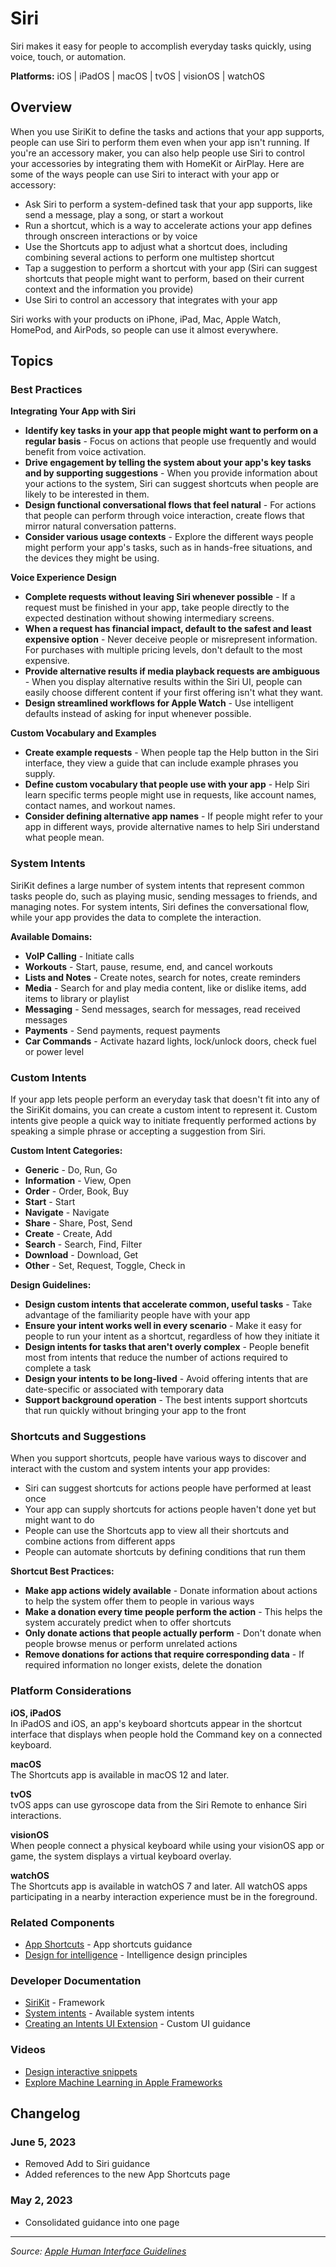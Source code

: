 # Siri

Siri makes it easy for people to accomplish everyday tasks quickly, using voice, touch, or automation.

**Platforms:** iOS | iPadOS | macOS | tvOS | visionOS | watchOS

## Overview

When you use SiriKit to define the tasks and actions that your app supports, people can use Siri to perform them even when your app isn't running. If you're an accessory maker, you can also help people use Siri to control your accessories by integrating them with HomeKit or AirPlay. Here are some of the ways people can use Siri to interact with your app or accessory:

- Ask Siri to perform a system-defined task that your app supports, like send a message, play a song, or start a workout
- Run a shortcut, which is a way to accelerate actions your app defines through onscreen interactions or by voice
- Use the Shortcuts app to adjust what a shortcut does, including combining several actions to perform one multistep shortcut
- Tap a suggestion to perform a shortcut with your app (Siri can suggest shortcuts that people might want to perform, based on their current context and the information you provide)
- Use Siri to control an accessory that integrates with your app

Siri works with your products on iPhone, iPad, Mac, Apple Watch, HomePod, and AirPods, so people can use it almost everywhere.

## Topics

### Best Practices

**Integrating Your App with Siri**

- **Identify key tasks in your app that people might want to perform on a regular basis** - Focus on actions that people use frequently and would benefit from voice activation.
- **Drive engagement by telling the system about your app's key tasks and by supporting suggestions** - When you provide information about your actions to the system, Siri can suggest shortcuts when people are likely to be interested in them.
- **Design functional conversational flows that feel natural** - For actions that people can perform through voice interaction, create flows that mirror natural conversation patterns.
- **Consider various usage contexts** - Explore the different ways people might perform your app's tasks, such as in hands-free situations, and the devices they might be using.

**Voice Experience Design**

- **Complete requests without leaving Siri whenever possible** - If a request must be finished in your app, take people directly to the expected destination without showing intermediary screens.
- **When a request has financial impact, default to the safest and least expensive option** - Never deceive people or misrepresent information. For purchases with multiple pricing levels, don't default to the most expensive.
- **Provide alternative results if media playback requests are ambiguous** - When you display alternative results within the Siri UI, people can easily choose different content if your first offering isn't what they want.
- **Design streamlined workflows for Apple Watch** - Use intelligent defaults instead of asking for input whenever possible.

**Custom Vocabulary and Examples**

- **Create example requests** - When people tap the Help button in the Siri interface, they view a guide that can include example phrases you supply.
- **Define custom vocabulary that people use with your app** - Help Siri learn specific terms people might use in requests, like account names, contact names, and workout names.
- **Consider defining alternative app names** - If people might refer to your app in different ways, provide alternative names to help Siri understand what people mean.

### System Intents

SiriKit defines a large number of system intents that represent common tasks people do, such as playing music, sending messages to friends, and managing notes. For system intents, Siri defines the conversational flow, while your app provides the data to complete the interaction.

**Available Domains:**
- **VoIP Calling** - Initiate calls
- **Workouts** - Start, pause, resume, end, and cancel workouts  
- **Lists and Notes** - Create notes, search for notes, create reminders
- **Media** - Search for and play media content, like or dislike items, add items to library or playlist
- **Messaging** - Send messages, search for messages, read received messages
- **Payments** - Send payments, request payments
- **Car Commands** - Activate hazard lights, lock/unlock doors, check fuel or power level

### Custom Intents

If your app lets people perform an everyday task that doesn't fit into any of the SiriKit domains, you can create a custom intent to represent it. Custom intents give people a quick way to initiate frequently performed actions by speaking a simple phrase or accepting a suggestion from Siri.

**Custom Intent Categories:**
- **Generic** - Do, Run, Go
- **Information** - View, Open
- **Order** - Order, Book, Buy
- **Start** - Start
- **Navigate** - Navigate
- **Share** - Share, Post, Send
- **Create** - Create, Add
- **Search** - Search, Find, Filter
- **Download** - Download, Get
- **Other** - Set, Request, Toggle, Check in

**Design Guidelines:**
- **Design custom intents that accelerate common, useful tasks** - Take advantage of the familiarity people have with your app
- **Ensure your intent works well in every scenario** - Make it easy for people to run your intent as a shortcut, regardless of how they initiate it
- **Design intents for tasks that aren't overly complex** - People benefit most from intents that reduce the number of actions required to complete a task
- **Design your intents to be long-lived** - Avoid offering intents that are date-specific or associated with temporary data
- **Support background operation** - The best intents support shortcuts that run quickly without bringing your app to the front

### Shortcuts and Suggestions

When you support shortcuts, people have various ways to discover and interact with the custom and system intents your app provides:

- Siri can suggest shortcuts for actions people have performed at least once
- Your app can supply shortcuts for actions people haven't done yet but might want to do
- People can use the Shortcuts app to view all their shortcuts and combine actions from different apps
- People can automate shortcuts by defining conditions that run them

**Shortcut Best Practices:**
- **Make app actions widely available** - Donate information about actions to help the system offer them to people in various ways
- **Make a donation every time people perform the action** - This helps the system accurately predict when to offer shortcuts
- **Only donate actions that people actually perform** - Don't donate when people browse menus or perform unrelated actions
- **Remove donations for actions that require corresponding data** - If required information no longer exists, delete the donation

### Platform Considerations

**iOS, iPadOS**  
In iPadOS and iOS, an app's keyboard shortcuts appear in the shortcut interface that displays when people hold the Command key on a connected keyboard.

**macOS**  
The Shortcuts app is available in macOS 12 and later.

**tvOS**  
tvOS apps can use gyroscope data from the Siri Remote to enhance Siri interactions.

**visionOS**  
When people connect a physical keyboard while using your visionOS app or game, the system displays a virtual keyboard overlay.

**watchOS**  
The Shortcuts app is available in watchOS 7 and later. All watchOS apps participating in a nearby interaction experience must be in the foreground.

### Related Components

- [App Shortcuts](https://developer.apple.com/design/human-interface-guidelines/app-shortcuts) - App shortcuts guidance
- [Design for intelligence](https://developer.apple.com/design/human-interface-guidelines/designing-for-intelligence) - Intelligence design principles

### Developer Documentation

- [SiriKit](https://developer.apple.com/documentation/sirikit) - Framework
- [System intents](https://developer.apple.com/documentation/sirikit/system_intents) - Available system intents
- [Creating an Intents UI Extension](https://developer.apple.com/documentation/sirikit/creating_an_intents_ui_extension) - Custom UI guidance

### Videos

- [Design interactive snippets](https://developer.apple.com/videos/play/wwdc2023/10229/)
- [Explore Machine Learning in Apple Frameworks](https://developer.apple.com/videos/play/wwdc2023/10166/)

## Changelog

### June 5, 2023
- Removed Add to Siri guidance
- Added references to the new App Shortcuts page

### May 2, 2023
- Consolidated guidance into one page

---

*Source: [Apple Human Interface Guidelines](https://developer.apple.com/design/human-interface-guidelines/siri)*